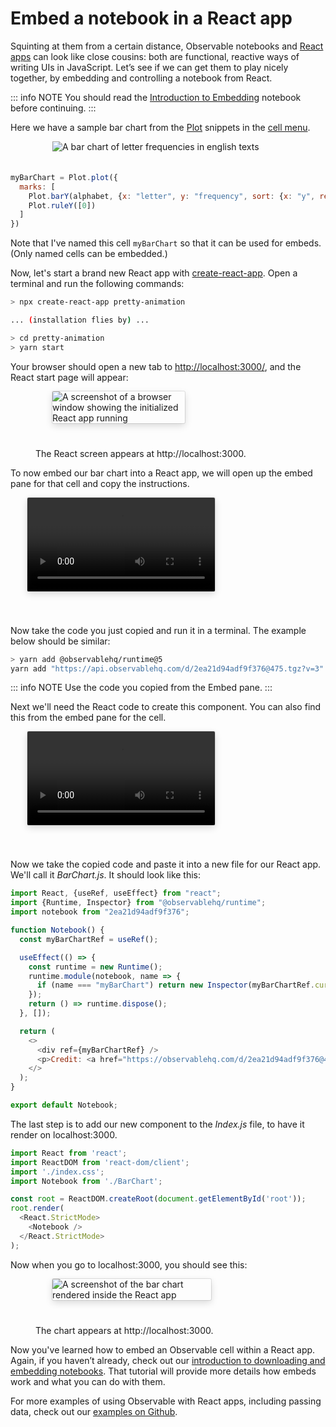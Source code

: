 
# Embed a notebook in a React app

Squinting at them from a certain distance, Observable notebooks and [React apps](https://reactjs.org/tutorial/tutorial.html) can look like close cousins: both are functional, reactive ways of writing UIs in JavaScript. Let’s see if we can get them to play nicely together, by embedding and controlling a notebook from React.

::: info NOTE
You should read the <a href="https://observablehq.com/@observablehq/embeds?collection=@observablehq/editing-publishing-collaborating"> Introduction to Embedding</a> notebook before continuing.
:::

Here we have a sample bar chart from the [Plot](https://observablehq.com/@observablehq/plot?collection=@observablehq/plot) snippets in the [cell menu](https://observablehq.com/@observablehq/adding-cells?collection=@observablehq/notebook-fundamentals#cell-558). 

<figure>
  <img
    style="margin-left:27px;margin-bottom:20px;max-width: 80%"
    src="/embedding/myBarChart.svg" alt="A bar chart of letter frequencies in english texts"
  />
</figure>

```js
myBarChart = Plot.plot({
  marks: [
    Plot.barY(alphabet, {x: "letter", y: "frequency", sort: {x: "y", reverse: true}}),
    Plot.ruleY([0])
  ]
})
```

Note that I've named this cell `myBarChart` so that it can be used for embeds. (Only named cells can be embedded.)

Now, let's start a brand new React app with [create-react-app](https://github.com/facebook/create-react-app). Open a terminal and run the following commands:

```sh
> npx create-react-app pretty-animation

... (installation flies by) ...

> cd pretty-animation
> yarn start
```

Your browser should open a new tab to [http://localhost:3000/](http://localhost:3000/), and the React start page will appear:

<figure>
  <img
    style="border-radius:2px;box-shadow:0 4px 12px rgba(0,0,0,0.15), 0 0 0 1px rgba(0, 0, 0, 0.1);margin-left:27px;margin-bottom:40px;max-width: 50%"
    src="/embedding/reactScreen.png" alt="A screenshot of a browser window showing the initialized React app running"
  />
  <figcaption>The React screen appears at http://localhost:3000.
  </figcaption>
</figure>

To now embed our bar chart into a React app, we will open up the embed pane for that cell and copy the instructions. 

<video
    style="border-radius:2px;box-shadow:0 4px 12px rgba(0,0,0,0.15), 0 0 0 1px rgba(0, 0, 0, 0.1);margin-left:27px;margin-bottom:40px;max-width: 80%"
    src="/embedding/embed.mov" alt="Video showing the embed dialog being opened, the dropdown switching to React app, and then clicking the Copy button."
    autoplay loop controls = "false">
</video>

Now take the code you just copied and run it in a terminal. The example below should be similar:

```bash
> yarn add @observablehq/runtime@5
yarn add "https://api.observablehq.com/d/2ea21d94adf9f376@475.tgz?v=3"
```

::: info NOTE
Use the code you copied from the Embed pane.
:::

Next we'll need the React code to create this component. You can also find this from the embed pane for the cell. 

<video
    style="border-radius:2px;box-shadow:0 4px 12px rgba(0,0,0,0.15), 0 0 0 1px rgba(0, 0, 0, 0.1);margin-left:27px;margin-bottom:40px;max-width: 80%"
    src="/embedding/embed2.mov" alt="Video showing the embed dialog being opened, the dropdown switching to React app, and then clicking the Copy button."
    autoplay loop controls = "false">
</video>

Now we take the copied code and paste it into a new file for our React app. We'll call it *BarChart.js*. It should look like this:

```js
import React, {useRef, useEffect} from "react";
import {Runtime, Inspector} from "@observablehq/runtime";
import notebook from "2ea21d94adf9f376";

function Notebook() {
  const myBarChartRef = useRef();

  useEffect(() => {
    const runtime = new Runtime();
    runtime.module(notebook, name => {
      if (name === "myBarChart") return new Inspector(myBarChartRef.current);
    });
    return () => runtime.dispose();
  }, []);

  return (
    <>
      <div ref={myBarChartRef} />
      <p>Credit: <a href="https://observablehq.com/d/2ea21d94adf9f376@484">Embed a notebook in a React app by Observable</a></p>
    </>
  );
}

export default Notebook;
```

The last step is to add our new component to the *Index.js* file, to have it render on localhost:3000.

```js
import React from 'react';
import ReactDOM from 'react-dom/client';
import './index.css';
import Notebook from './BarChart';

const root = ReactDOM.createRoot(document.getElementById('root'));
root.render(
  <React.StrictMode>
    <Notebook />
  </React.StrictMode>
);
```

Now when you go to localhost:3000, you should see this:

<figure>
  <img
    style="border-radius:2px;box-shadow:0 4px 12px rgba(0,0,0,0.15), 0 0 0 1px rgba(0, 0, 0, 0.1);margin-left:27px;margin-bottom:40px;max-width: 60%"
    src="/embedding/react-bar-chart.png" alt="A screenshot of the bar chart rendered inside the React app"
  />
  <figcaption>The chart appears at http://localhost:3000.
  </figcaption>
</figure>

Now you've learned how to embed an Observable cell within a React app. Again, if you haven’t already, check out our [introduction to downloading and embedding notebooks](https://observablehq.com/@observablehq/downloading-and-embedding-notebooks). That tutorial will provide more details how embeds work and what you can do with them. 

For more examples of using Observable with React apps, including passing data, check out our [examples on Github](https://github.com/observablehq/examples). 
